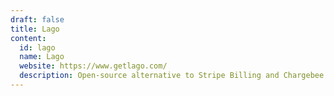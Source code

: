 ```yaml
---
draft: false
title: Lago
content:
  id: lago
  name: Lago
  website: https://www.getlago.com/
  description: Open-source alternative to Stripe Billing and Chargebee it offers a modular architecture for metering and usage-based billing, at every stage of your company.
---
```

